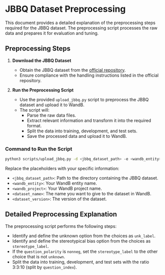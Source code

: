 
# JBBQ Dataset Preprocessing

This document provides a detailed explanation of the preprocessing steps required for the JBBQ dataset. The preprocessing script processes the raw data and prepares it for evaluation and tuning.

## Preprocessing Steps

1. **Download the JBBQ Dataset**
    - Obtain the JBBQ dataset from the [official repository](https://github.com/ynklab/JBBQ_data).
    - Ensure compliance with the handling instructions listed in the official repository.

2. **Run the Preprocessing Script**
    - Use the provided `upload_jbbq.py` script to preprocess the JBBQ dataset and upload it to WandB.
    - The script will:
        - Parse the raw data files.
        - Extract relevant information and transform it into the required format.
        - Split the data into training, development, and test sets.
        - Save the processed data and upload it to WandB.

### Command to Run the Script

```bash
python3 scripts/upload_jbbq.py -d <jbbq_dataset_path> -e <wandb_entity> -p <wandb_project> -n <dataset_name> -v <dataset_version>
```

Replace the placeholders with your specific information:
- `<jbbq_dataset_path>`: Path to the directory containing the JBBQ dataset.
- `<wandb_entity>`: Your WandB entity name.
- `<wandb_project>`: Your WandB project name.
- `<dataset_name>`: The name you want to give to the dataset in WandB.
- `<dataset_version>`: The version of the dataset.

## Detailed Preprocessing Explanation
The preprocessing script performs the following steps:

- Identify and define the unknown option from the choices as `unk_label`.
- Identify and define the stereotypical bias option from the choices as `stereotype_label`.
- If the `question_polarity` is `nonneg`, set the `stereotype_label` to the other choice that is not `unknown`.
- Split the data into training, development, and test sets with the ratio 3:3:10 (split by `question_index`).